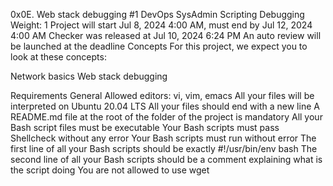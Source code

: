 0x0E. Web stack debugging #1
DevOps
SysAdmin
Scripting
Debugging
 Weight: 1
 Project will start Jul 8, 2024 4:00 AM, must end by Jul 12, 2024 4:00 AM
 Checker was released at Jul 10, 2024 6:24 PM
 An auto review will be launched at the deadline
Concepts
For this project, we expect you to look at these concepts:

Network basics
Web stack debugging


Requirements
General
Allowed editors: vi, vim, emacs
All your files will be interpreted on Ubuntu 20.04 LTS
All your files should end with a new line
A README.md file at the root of the folder of the project is mandatory
All your Bash script files must be executable
Your Bash scripts must pass Shellcheck without any error
Your Bash scripts must run without error
The first line of all your Bash scripts should be exactly #!/usr/bin/env bash
The second line of all your Bash scripts should be a comment explaining what is the script doing
You are not allowed to use wget